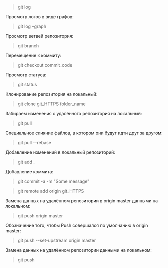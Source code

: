 >git log

 Просмотр логов в виде графов:
 >git log –graph

 Просмотр ветвей репозитория:
 >git branch

 Перемещение к коммиту:
 >git checkout commit_code

 Просмотр статуса:
 >git status

 Клонирование репозитория на локальный:
 >git clone git_HTTPS folder_name

 Забираем изменения с удалённого репозитория на локальный:
 >git pull 

 Специальное слияние файлов, в котором они будут идти друг за другом:
 >git pull --rebase

 Добавление изменений в локальный репозиторий:
 >git add .

 Добавление коммита:
 >git commit -a -m "Some message"

 >git remote add origin git_HTTPS

 Замена данных на удалённом репозитории в origin master данными на локальном:
 >git push origin master

 Обозначение того, чтобы Push совершался по умолчанию в origin master:
 >git push --set-upstream origin master
 
 Замена данных на удалённом репозитории данными на локальном:
 >git push